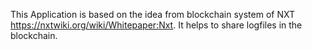 This Application is based on the idea from blockchain system of NXT https://nxtwiki.org/wiki/Whitepaper:Nxt.
It helps to share logfiles in the blockchain.
